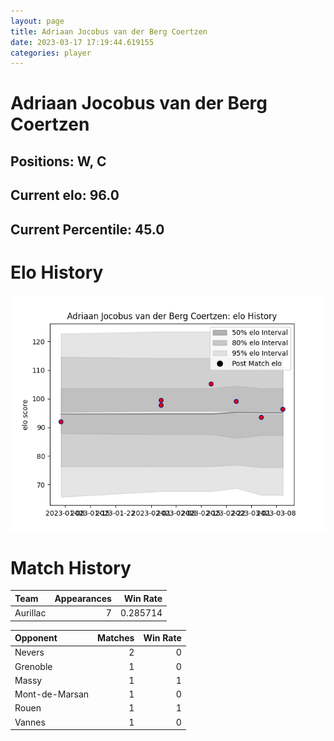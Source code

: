```yaml
---  
layout: page  
title: Adriaan Jocobus van der Berg Coertzen  
date: 2023-03-17 17:19:44.619155  
categories: player  
---
```

# Adriaan Jocobus van der Berg Coertzen

## Positions: W, C

## Current elo: 96.0

## Current Percentile: 45.0

# Elo History


![elo history](history_AdriaanJocobusvanderBergCoertzen.png)
# Match History


| Team     |   Appearances |   Win Rate |
|:---------|--------------:|-----------:|
| Aurillac |             7 |   0.285714 |

| Opponent       |   Matches |   Win Rate |
|:---------------|----------:|-----------:|
| Nevers         |         2 |          0 |
| Grenoble       |         1 |          0 |
| Massy          |         1 |          1 |
| Mont-de-Marsan |         1 |          0 |
| Rouen          |         1 |          1 |
| Vannes         |         1 |          0 |